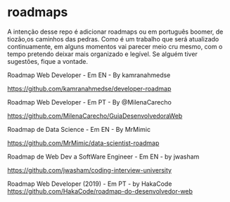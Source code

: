 # roadmaps
A intenção desse repo é adicionar roadmaps ou em português boomer, de tiozão,os caminhos das pedras. Como é um trabalho que será atualizado continuamente, em alguns momentos vai parecer meio cru mesmo, com o tempo pretendo deixar mais organizado e legível. Se alguém tiver sugestões, fique a vontade.

Roadmap Web Developer - Em EN  - By kamranahmedse

https://github.com/kamranahmedse/developer-roadmap

Roadmap Web Developer - Em PT - By @MilenaCarecho

https://github.com/MilenaCarecho/GuiaDesenvolvedoraWeb

Roadmap de Data Science - Em EN - By MrMimic

https://github.com/MrMimic/data-scientist-roadmap

Roadmap de Web Dev a SoftWare Engineer - Em EN - by jwasham

https://github.com/jwasham/coding-interview-university

Roadmap Web Developer (2019) - Em PT - by HakaCode
https://github.com/HakaCode/roadmap-do-desenvolvedor-web

